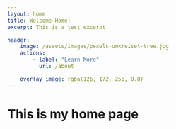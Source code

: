 ```yaml
---
layout: home
title: Welcome Home!
excerpt: This is a test excerpt

header:
    image: /assets/images/pexels-umkreiset-tree.jpg
    actions:
        - label: "Learn More"
          url: /about

    overlay_image: rgba(126, 172, 255, 0.8)
---  
```


 

# This is my home page 